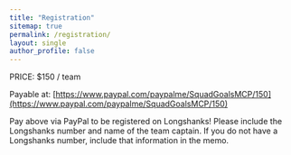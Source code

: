 ```yaml
---
title: "Registration"
sitemap: true
permalink: /registration/
layout: single
author_profile: false
---
```


PRICE: $150 / team

Payable at: [https://www.paypal.com/paypalme/SquadGoalsMCP/150](https://www.paypal.com/paypalme/SquadGoalsMCP/150)

Pay above via PayPal to be registered on Longshanks!
Please include the Longshanks number and name of the team captain. If you do not have a Longshanks number, include that information in the memo.